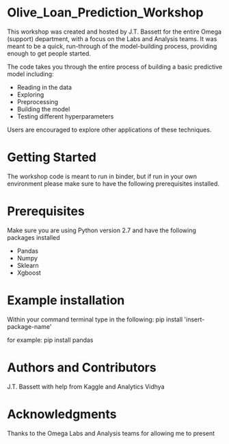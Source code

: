 # Olive_Loan_Prediction_Workshop
This workshop was created and hosted by J.T. Bassett for the entire Omega (support) department, with a focus on the Labs and Analysis teams. It was meant to be a quick, run-through of the model-building process, providing enough to get people started.

The code takes you through the entire process of building a basic predictive model including:
- Reading in the data
- Exploring
- Preprocessing
- Building the model
- Testing different hyperparameters

Users are encouraged to explore other applications of these techniques.

# Getting Started
The workshop code is meant to run in binder, but if run in your own environment please make sure to have the following prerequisites installed.

# Prerequisites
Make sure you are using Python version 2.7 and have the following packages installed
- Pandas
- Numpy
- Sklearn
- Xgboost

# Example installation
Within your command terminal type in the following:
pip install 'insert-package-name'

for example:
pip install pandas

# Authors and Contributors
J.T. Bassett with help from Kaggle and Analytics Vidhya

# Acknowledgments
Thanks to the Omega Labs and Analysis teams for allowing me to present
